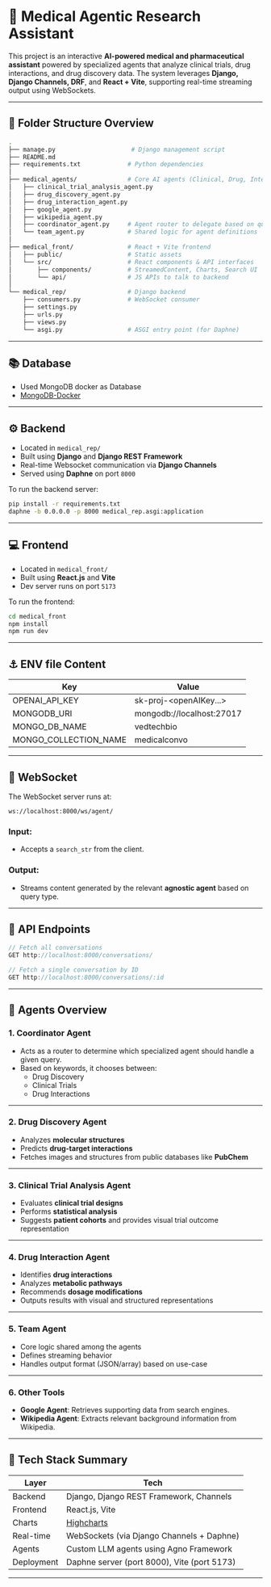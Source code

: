
# 🧠 Medical Agentic Research Assistant

This project is an interactive **AI-powered medical and pharmaceutical assistant** powered by specialized agents that analyze clinical trials, drug interactions, and drug discovery data. The system leverages **Django, Django Channels, DRF**, and **React + Vite**, supporting real-time streaming output using WebSockets.

---

## 📁 Folder Structure Overview

```bash
.
├── manage.py                     # Django management script
├── README.md
├── requirements.txt             # Python dependencies
│
├── medical_agents/              # Core AI agents (Clinical, Drug, Interaction, etc.)
│   ├── clinical_trial_analysis_agent.py
│   ├── drug_discovery_agent.py
│   ├── drug_interaction_agent.py
│   ├── google_agent.py
│   ├── wikipedia_agent.py
│   ├── coordinator_agent.py     # Agent router to delegate based on query type
│   └── team_agent.py            # Shared logic for agent definitions
│
├── medical_front/               # React + Vite frontend
│   ├── public/                  # Static assets
│   └── src/                     # React components & API interfaces
│       ├── components/          # StreamedContent, Charts, Search UI
│       └── api/                 # JS APIs to talk to backend
│
└── medical_rep/                 # Django backend
    ├── consumers.py             # WebSocket consumer
    ├── settings.py
    ├── urls.py
    ├── views.py
    └── asgi.py                  # ASGI entry point (for Daphne)
```
---

## :books: Database
- Used MongoDB docker as Database
- [MongoDB-Docker](https://www.mongodb.com/docs/manual/tutorial/install-mongodb-community-with-docker/)

---

## ⚙️ Backend

- Located in `medical_rep/`
- Built using **Django** and **Django REST Framework**
- Real-time Websocket communication via **Django Channels**
- Served using **Daphne** on port `8000`

To run the backend server:

```bash
pip install -r requirements.txt
daphne -b 0.0.0.0 -p 8000 medical_rep.asgi:application
```

---

## 💻 Frontend

- Located in `medical_front/`
- Built using **React.js** and **Vite**
- Dev server runs on port `5173`

To run the frontend:

```bash
cd medical_front
npm install
npm run dev
```
---

## :anchor: ENV file Content

| Key       | Value                                  |
|------------|----------------------------------------|
| OPENAI_API_KEY     | sk-proj-<openAIKey...> |
| MONGODB_URI    | mongodb://localhost:27017                         |
| MONGO_DB_NAME   | vedtechbio |
| MONGO_COLLECTION_NAME   | medicalconvo |

---

## 🔌 WebSocket

The WebSocket server runs at:

```
ws://localhost:8000/ws/agent/
```

### Input:
- Accepts a `search_str` from the client.

### Output:
- Streams content generated by the relevant **agnostic agent** based on query type.

---

## 🔗 API Endpoints

```js
// Fetch all conversations
GET http://localhost:8000/conversations/

// Fetch a single conversation by ID
GET http://localhost:8000/conversations/:id
```

---

## 🧠 Agents Overview

### 1. **Coordinator Agent**
- Acts as a router to determine which specialized agent should handle a given query.
- Based on keywords, it chooses between:
  - Drug Discovery
  - Clinical Trials
  - Drug Interactions

---

### 2. **Drug Discovery Agent**
- Analyzes **molecular structures**
- Predicts **drug-target interactions**
- Fetches images and structures from public databases like **PubChem**

---

### 3. **Clinical Trial Analysis Agent**
- Evaluates **clinical trial designs**
- Performs **statistical analysis**
- Suggests **patient cohorts** and provides visual trial outcome representation

---

### 4. **Drug Interaction Agent**
- Identifies **drug interactions**
- Analyzes **metabolic pathways**
- Recommends **dosage modifications**
- Outputs results with visual and structured representations

---

### 5. **Team Agent**
- Core logic shared among the agents
- Defines streaming behavior
- Handles output format (JSON/array) based on use-case

---

### 6. **Other Tools**
- **Google Agent**: Retrieves supporting data from search engines.
- **Wikipedia Agent**: Extracts relevant background information from Wikipedia.

---

## 📌 Tech Stack Summary

| Layer       | Tech                                  |
|------------|----------------------------------------|
| Backend     | Django, Django REST Framework, Channels |
| Frontend    | React.js, Vite                         |
| Charts      | [Highcharts](https://www.highcharts.com/) |                         |
| Real-time   | WebSockets (via Django Channels + Daphne) |
| Agents      | Custom LLM agents using Agno Framework |
| Deployment  | Daphne server (port 8000), Vite (port 5173) |

---
